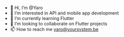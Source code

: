 - 👋 Hi, I’m @Yaro
- 👀 I’m interested in API and mobile app development
- 🌱 I’m currently learning Flutter
- 💞️ I’m looking to collaborate on Flutter projects
- 📫 How to reach me yaro@yoursystem.be

<!---
T1ckeR/T1ckeR is a ✨ special ✨ repository because its `README.md` (this file) appears on your GitHub profile.
You can click the Preview link to take a look at your changes.
--->

